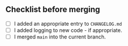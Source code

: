 ## Checklist before merging
- [ ] I added an appropriate entry to `CHANGELOG.md`
- [ ] I added logging to new code - if appropriate.
- [ ] I merged `main` into the current branch.
